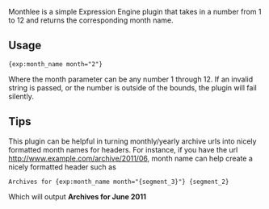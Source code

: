 Monthlee is a simple Expression Engine plugin that takes in a number from 1 to 12 and returns the corresponding month name.

Usage
-----

	{exp:month_name month="2"}
	
Where the month parameter can be any number 1 through 12.  If an invalid string is passed, or the number is outside of the bounds, the plugin will fail silently.

Tips
----

This plugin can be helpful in turning monthly/yearly archive urls into nicely formatted month names for headers.  For instance, if you have the url http://www.example.com/archive/2011/06, month name can help create a nicely formatted header such as

	Archives for {exp:month_name month="{segment_3}"} {segment_2}
	
Which will output __Archives for June 2011__